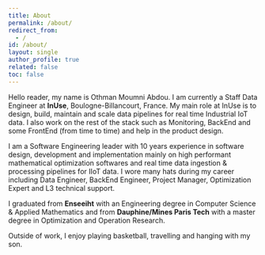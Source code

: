 ```yaml
---
title: About
permalink: /about/
redirect_from:
  - /
id: /about/
layout: single
author_profile: true
related: false
toc: false
---
```


Hello reader, my name is Othman Moumni Abdou.
I am currently a Staff Data Engineer at **InUse**, Boulogne-Billancourt, France. My main role at InUse is to design, build, maintain and scale data pipelines for real time Industrial IoT data. I also work on the rest of the stack such as Monitoring, BackEnd and some FrontEnd (from time to time) and help in the product design.

I am a Software Engineering leader with 10 years experience in software design, development and implementation mainly on high performant mathematical optimization softwares and real time data ingestion & processing pipelines for IIoT data.
I wore many hats during my career including Data Engineer, BackEnd Engineer, Project Manager, Optimization Expert and L3 technical support.

I graduated from **Enseeiht** with an Engineering degree in Computer Science & Applied Mathematics and from **Dauphine/Mines Paris Tech** with a master degree in Optimization and Operation Research.

Outside of work, I enjoy playing basketball, travelling and hanging with my son.